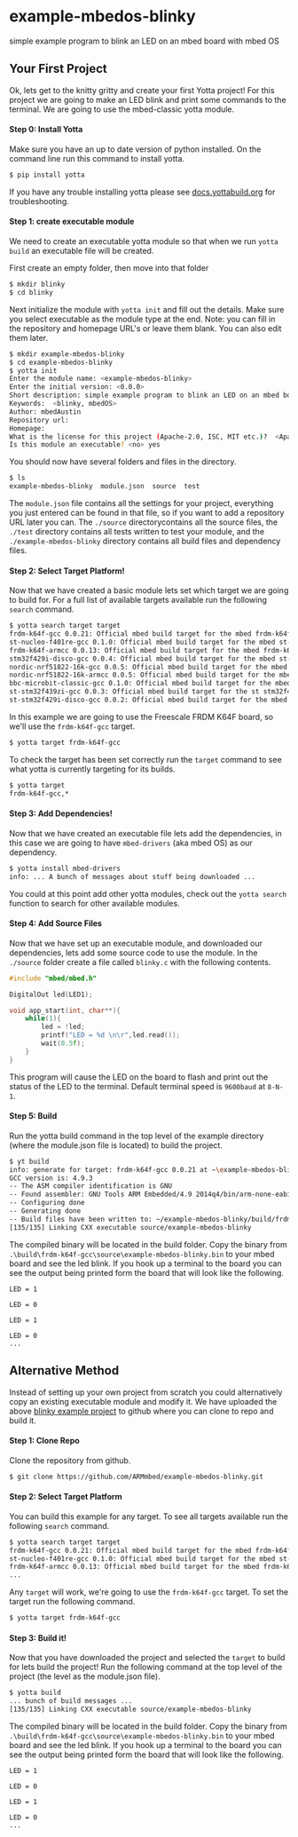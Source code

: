 # example-mbedos-blinky
simple example program to blink an LED on an mbed board with mbed OS


## Your First Project
Ok, lets get to the knitty gritty and create your first Yotta project! For this project we are going to make an LED blink and print some commands to the terminal. We are going to use the mbed-classic yotta module.

#### Step 0: Install Yotta
Make sure you have an up to date version of python installed. On the command line run this command to install yotta.
```bash
$ pip install yotta
```
If you have any trouble installing yotta please see [docs.yottabuild.org](http://docs.yottabuild.org/#installing) for troubleshooting. 

#### Step 1: create executable module
We need to create an executable yotta module so that when we run `yotta build` an executable file will be created. 

First create an empty folder, then move into that folder
```bash
$ mkdir blinky
$ cd blinky
```

Next initialize the module with `yotta init` and fill out the details. Make sure you select executable as the module type at the end.
Note: you can fill in the repository and homepage URL's or leave them blank. You can also edit them later. 

```bash
$ mkdir example-mbedos-blinky
$ cd example-mbedos-blinky
$ yotta init
Enter the module name: <example-mbedos-blinky>
Enter the initial version: <0.0.0>
Short description: simple example program to blink an LED on an mbed board with mbed OS
Keywords:  <blinky, mbedOS>
Author: mbedAustin
Repository url:
Homepage:
What is the license for this project (Apache-2.0, ISC, MIT etc.)?  <Apache-2.0>
Is this module an executable? <no> yes
```

You should now have several folders and files in the directory.
```bash
$ ls 
example-mbedos-blinky  module.json  source  test
```
The `module.json` file contains all the settings for your project, everything you just entered can be found in that file, so if you want to add a repository URL later you can. The `./source` directorycontains all the source files, the `./test` directory contains all tests written to test your module, and the `./example-mbedos-blinky` directory contains all build files and dependency files.

#### Step 2: Select Target Platform!
Now that we have created a basic module lets set which target we are going to build for. For a full list of available targets available run the following `search` command.
```bash
$ yotta search target target
frdm-k64f-gcc 0.0.21: Official mbed build target for the mbed frdm-k64f development board.
st-nucleo-f401re-gcc 0.1.0: Official mbed build target for the mbed st-nucleo-f401re development board.
frdm-k64f-armcc 0.0.13: Official mbed build target for the mbed frdm-k64f development board, using the armcc toolchain.
stm32f429i-disco-gcc 0.0.4: Official mbed build target for the mbed st-nucleo-f429zi development board.
nordic-nrf51822-16k-gcc 0.0.5: Official mbed build target for the mbed nrf51822 development board, using the armgcc toolchain.
nordic-nrf51822-16k-armcc 0.0.5: Official mbed build target for the mbed nrf51822 development board, using the armcc toolchain.
bbc-microbit-classic-gcc 0.1.0: Official mbed build target for the mbed nrf51822 development board, using the armgcc toolchain.
st-stm32f439zi-gcc 0.0.3: Official mbed build target for the st stm32f439zi microcontroller.
st-stm32f429i-disco-gcc 0.0.2: Official mbed build target for the mbed st-nucleo-f429zi development board.
```
In this example we are going to use the Freescale FRDM K64F board, so we'll use the `frdm-k64f-gcc` target.

```bash
$ yotta target frdm-k64f-gcc
```
To check the target has been set correctly run the `target` command to see what yotta is currently targeting for its builds. 
```bash
$ yotta target
frdm-k64f-gcc,*
```

#### Step 3: Add Dependencies!
Now that we have created an executable file lets add the dependencies, in this case we are going to have `mbed-drivers` (aka mbed OS) as our dependency.
```bash
$ yotta install mbed-drivers
info: ... A bunch of messages about stuff being downloaded ...
```
You could at this point add other yotta modules, check out the `yotta search` function to search for other available modules.

#### Step 4: Add Source Files
Now that we have set up an executable module, and downloaded our dependencies, lets add some source code to use the module. In the `./source` folder create a file called `blinky.c` with the following contents.
```C
#include "mbed/mbed.h"

DigitalOut led(LED1);

void app_start(int, char**){
    while(1){
        led = !led;
        printf("LED = %d \n\r",led.read());
        wait(0.5f);
    }
}
```
This program will cause the LED on the board to flash and print out the status of the LED to the terminal. Default terminal speed is `9600baud` at `8-N-1`.


#### Step 5: Build
Run the yotta build command in the top level of the example directory (where the module.json file is located) to build the project.
```bash
$ yt build
info: generate for target: frdm-k64f-gcc 0.0.21 at ~\example-mbedos-blinky\yotta_targets\frdm-k64f-gcc
GCC version is: 4.9.3
-- The ASM compiler identification is GNU
-- Found assembler: GNU Tools ARM Embedded/4.9 2014q4/bin/arm-none-eabi-gcc.exe
-- Configuring done
-- Generating done
-- Build files have been written to: ~/example-mbedos-blinky/build/frdm-k64f-gcc
[135/135] Linking CXX executable source/example-mbedos-blinky
```
The compiled binary will be located in the build folder. Copy the binary from `.\build\frdm-k64f-gcc\source\example-mbedos-blinky.bin` to your mbed board and see the led blink. If you hook up a terminal to the board you can see the output being printed form the board that will look like the following.
```terminal
LED = 1 

LED = 0 

LED = 1 

LED = 0 
...
```

## Alternative Method
Instead of setting up your own project from scratch you could alternatively copy an existing executable module and modify it. We have uploaded the above  [blinky example project](www.github.com/armmbed/example-mbedos-blinky) to github where you can clone to repo and build it.

#### Step 1: Clone Repo
Clone the repository from github.
```bash
$ git clone https://github.com/ARMmbed/example-mbedos-blinky.git
```

#### Step 2: Select Target Platform
You can build this example for any target. To see all targets available run the following `search` command.
```bash
$ yotta search target target
frdm-k64f-gcc 0.0.21: Official mbed build target for the mbed frdm-k64f development board.
st-nucleo-f401re-gcc 0.1.0: Official mbed build target for the mbed st-nucleo-f401re development board.
frdm-k64f-armcc 0.0.13: Official mbed build target for the mbed frdm-k64f development board, using the armcc toolchain.
...
```
Any `target` will work, we're going to use the `frdm-k64f-gcc` target. To set the target run the following command.
```bash
$ yotta target frdm-k64f-gcc
```

#### Step 3: Build it!
Now that you have downloaded the project and selected the `target` to build for lets build the project! Run the following command at the top level of the project (the level as the module.json file).
```bash
$ yotta build
... bunch of build messages ...
[135/135] Linking CXX executable source/example-mbedos-blinky
```
The compiled binary will be located in the build folder. Copy the binary from `.\build\frdm-k64f-gcc\source\example-mbedos-blinky.bin` to your mbed board and see the led blink. If you hook up a terminal to the board you can see the output being printed form the board that will look like the following.
```terminal
LED = 1 

LED = 0 

LED = 1 

LED = 0 
...
```





